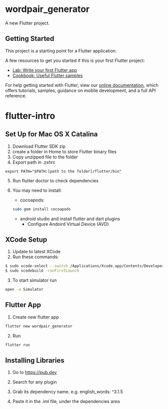 # wordpair_generator

A new Flutter project.

## Getting Started

This project is a starting point for a Flutter application.

A few resources to get you started if this is your first Flutter project:

- [Lab: Write your first Flutter app](https://flutter.dev/docs/get-started/codelab)
- [Cookbook: Useful Flutter samples](https://flutter.dev/docs/cookbook)

For help getting started with Flutter, view our
[online documentation](https://flutter.dev/docs), which offers tutorials,
samples, guidance on mobile development, and a full API reference.

# flutter-intro
## Set Up for Mac OS X Catalina
1. Download Flutter SDK zip
2. create a folder in Home to store Flutter binary files
3. Copy unzipped file to the folder
4. Export path in .zshrc
```zshrc
export PATH="$PATH:[path to the folder]/flutter/bin"
```
5. Run flutter doctor to check dependencies

6. You may need to install:
    - cocoapods:
    ```bash
    sudo gem install cocoapods
    ```

    - android studio and install flutter and dart plugins
        - Configure Andoird Virtual Device (AVD)

## XCode Setup
1. Update to latest XCode
2. Run these commands:
```bash
$ sudo xcode-select --switch /Applications/Xcode.app/Contents/Developer
$ sudo xcodebuild -runFirstLaunch
```
3. To start simulator run
```bash
open -a Simulator
```

## Flutter App
1. Create new flutter app
```bash
flutter new wordpair_generator
```

2. Run
```bash
flutter run
```

## Installing Libraries
1. Go to https://pub.dev

2. Search for any plugin

3. Grab its dependency name. e.g. english_words: ^3.1.5

4. Paste it in the .iml file, under the dependencies area